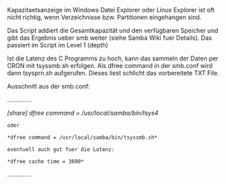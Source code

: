 Kapazitaetsanzeige im Windows Datei Explorer oder Linux Explorer ist oft nicht richtig,
wenn Verzeichnisse bzw. Partitionen eingehangen sind.

Das Script addiert die Gesamtkapazität und den verfügbaren Speicher und gibt das Ergebnis
ueber smb weiter (siehe Samba Wiki fuer Details). Das passiert im Script im Level 1 (depth)

Ist die Latenz des C Programms zu hoch, kann das sammeln der Daten per CRON mit tsyssmb.sh erfolgen.
Als dfree command in der smb.conf wird dann tsysprn.sh aufgerufen. Dieses liest schlicht
das vorbereitete TXT File.

Ausschnitt aus der smb.conf:

..............

*[share]*
    *dfree command = /usr/local/samba/bin/tsys4*

    oder

    *dfree command = /usr/local/samba/bin/tsyssmb.sh*

    eventuell auch gut fuer die Latenz:

    *dfree cache time = 3600*

..............